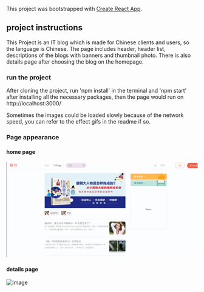 This project was bootstrapped with [Create React App](https://github.com/facebook/create-react-app).

## project instructions

This Project is an IT blog which is made for Chinese clients and users, so the language is Chinese. The page includes header, header list, descriptions of the blogs with banners and thumbnail photo. There is also details page after choosing the blog on the homepage.

### run the project

After cloning the project, run 'npm install' in the terminal and 'npm start' after installing all the necessary packages, then the page would run on http://localhost:3000/

Sometimes the images could be loaded slowly because of the network speed, you can refer to the effect gifs in the readme if so.

### Page appearance

#### home page
![image](https://github.com/DAHUO-Melbourne/IT-blog/blob/master/public/GIF/GIFHP.gif)

#### details page
![image](https://github.com/DAHUO-Melbourne/IT-blog/blob/master/public/GIF/GIFDT.gif)
